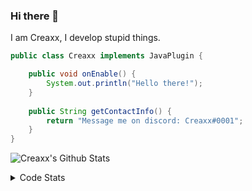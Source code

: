 ### Hi there 👋

I am Creaxx, I develop stupid things. 

```java
public class Creaxx implements JavaPlugin {

    public void onEnable() {
        System.out.println("Hello there!");
    }
    
    public String getContactInfo() {
        return "Message me on discord: Creaxx#0001";
    }
}
```

![Creaxx's Github Stats](https://github-readme-stats.vercel.app/api?username=CreaxxOG&show_icons=true&theme=dark&count_private=true)

<details>
  <summary>Code Stats</summary>

<!--START_SECTION:waka-->
![Code Time](http://img.shields.io/badge/Code%20Time-1%2C136%20hrs%2016%20mins-blue)

![Lines of code](https://img.shields.io/badge/From%20Hello%20World%20I%27ve%20Written-544.1%20thousand%20lines%20of%20code-blue)

**🐱 My GitHub Data** 

> 📦 66.3 kB Used in GitHub's Storage 
 > 
> 🏆 828 Contributions in the Year 2023
 > 
> 🚫 Not Opted to Hire
 > 
> 📜 4 Public Repositories 
 > 
> 🔑 2 Private Repositories 
 > 
**I'm an Early 🐤** 

```text
🌞 Morning                258 commits         ██░░░░░░░░░░░░░░░░░░░░░░░   07.25 % 
🌆 Daytime                1551 commits        ███████████░░░░░░░░░░░░░░   43.60 % 
🌃 Evening                1694 commits        ████████████░░░░░░░░░░░░░   47.62 % 
🌙 Night                  54 commits          ░░░░░░░░░░░░░░░░░░░░░░░░░   01.52 % 
```
📅 **I'm Most Productive on Saturday** 

```text
Monday                   407 commits         ███░░░░░░░░░░░░░░░░░░░░░░   11.44 % 
Tuesday                  467 commits         ███░░░░░░░░░░░░░░░░░░░░░░   13.13 % 
Wednesday                473 commits         ███░░░░░░░░░░░░░░░░░░░░░░   13.30 % 
Thursday                 584 commits         ████░░░░░░░░░░░░░░░░░░░░░   16.42 % 
Friday                   336 commits         ██░░░░░░░░░░░░░░░░░░░░░░░   09.45 % 
Saturday                 665 commits         █████░░░░░░░░░░░░░░░░░░░░   18.70 % 
Sunday                   625 commits         ████░░░░░░░░░░░░░░░░░░░░░   17.57 % 
```


📊 **This Week I Spent My Time On** 

```text
💬 Programming Languages: 
Java                     2 hrs 33 mins       ████████████████████████░   94.74 % 
XML                      6 mins              █░░░░░░░░░░░░░░░░░░░░░░░░   04.19 % 
YAML                     1 min               ░░░░░░░░░░░░░░░░░░░░░░░░░   00.75 % 
Kotlin                   0 secs              ░░░░░░░░░░░░░░░░░░░░░░░░░   00.32 % 

🔥 Editors: 
IntelliJ                 2 hrs 41 mins       █████████████████████████   100.00 % 
```

**I Mostly Code in Java** 

```text
Java                     49 repos            ████████████████████░░░░░   81.67 % 
Kotlin                   8 repos             ███░░░░░░░░░░░░░░░░░░░░░░   13.33 % 
TypeScript               2 repos             █░░░░░░░░░░░░░░░░░░░░░░░░   03.33 % 
EJS                      1 repo              ░░░░░░░░░░░░░░░░░░░░░░░░░   01.67 % 
```




 Last Updated on 13/03/2023 06:26:25 UTC
<!--END_SECTION:waka-->
</details>
